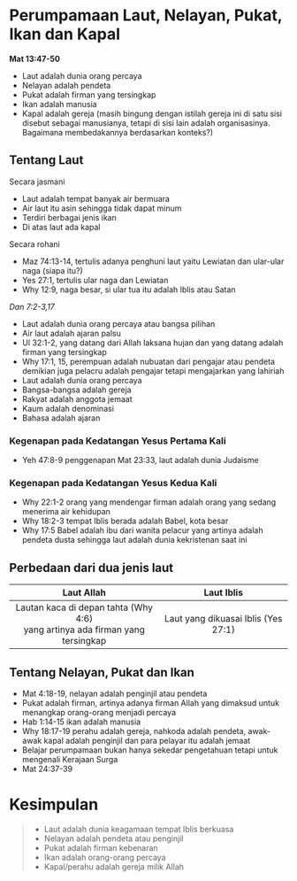 # Perumpamaan Laut, Nelayan, Pukat, Ikan dan Kapal
**Mat 13:47-50**
- Laut adalah dunia orang percaya
- Nelayan adalah pendeta
- Pukat adalah firman yang tersingkap
- Ikan adalah manusia
- Kapal adalah gereja (masih bingung dengan istilah gereja ini di satu sisi disebut sebagai manusianya, tetapi di sisi lain adalah organisasinya. Bagaimana membedakannya berdasarkan konteks?)

## Tentang Laut
Secara jasmani
- Laut adalah tempat banyak air bermuara
- Air laut itu asin sehingga tidak dapat minum
- Terdiri berbagai jenis ikan
- Di atas laut ada kapal

Secara rohani
- Maz 74:13-14, tertulis adanya penghuni laut yaitu Lewiatan dan ular-ular naga (siapa itu?)
- Yes 27:1, tertulis ular naga dan Lewiatan
- Why 12:9, naga besar, si ular tua itu adalah Iblis atau Satan

*Dan 7:2-3,17*
- Laut adalah dunia orang percaya atau bangsa pilihan
- Air laut adalah ajaran palsu
- Ul 32:1-2, yang datang dari Allah laksana hujan dan yang datang adalah firman yang tersingkap
- Why 17:1, 15, perempuan adalah nubuatan dari pengajar atau pendeta demikian juga pelacru adalah pengajar tetapi mengajarkan yang lahiriah
- Laut adalah dunia orang percaya
- Bangsa-bangsa adalah gereja
- Rakyat adalah anggota jemaat
- Kaum adalah denominasi
- Bahasa adalah ajaran

### Kegenapan pada Kedatangan Yesus Pertama Kali
- Yeh 47:8-9 penggenapan Mat 23:33, laut adalah dunia Judaisme

### Kegenapan pada Kedatangan Yesus Kedua Kali
- Why 22:1-2 orang yang mendengar firman adalah orang yang sedang menerima air kehidupan
- Why 18:2-3 tempat Iblis berada adalah Babel, kota besar
- Why 17:5 Babel adalah ibu dari wanita pelacur yang artinya adalah pendeta dusta sehingga laut adalah dunia kekristenan saat ini

## Perbedaan dari dua jenis laut

| Laut Allah | Laut Iblis |
|:----------:|:----------:|
|Lautan kaca di depan tahta (Why 4:6) <br>yang artinya ada firman yang tersingkap | Laut yang dikuasai Iblis (Yes 27:1)|

## Tentang Nelayan, Pukat dan Ikan
- Mat 4:18-19, nelayan adalah penginjil atau pendeta
- Pukat adalah firman, artinya adanya firman Allah yang dimaksud untuk menangkap orang-orang menjadi percaya
- Hab 1:14-15 ikan adalah manusia
- Why 18:17-19 perahu adalah gereja, nahkoda adalah pendeta, awak-awak kapal adalah penginjil dan para pelayar itu adalah jemaat
- Belajar perumpamaan bukan hanya sekedar pengetahuan tetapi untuk mengenali Kerajaan Surga
- Mat 24:37-39

# Kesimpulan
>>>>>>>>>>>>>>>>>>>>>>>>>>>>>
>- Laut adalah dunia keagamaan tempat Iblis berkuasa
>- Nelayan adalah pendeta atau penginjil
>- Pukat adalah firman kebenaran
>- Ikan adalah orang-orang percaya
>- Kapal/perahu adalah gereja milik Allah
>>>>>>>>>>>>>>>>>>>>>>>>>>>>>

